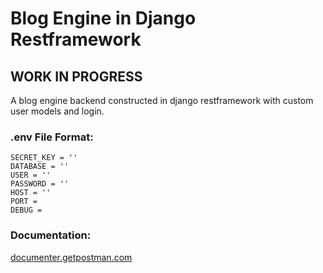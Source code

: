# Blog Engine in Django Restframework

## WORK IN PROGRESS

<p>
A blog engine backend constructed in django restframework with custom user models and login.
</p>

### .env File Format:

```
SECRET_KEY = ''
DATABASE = ''
USER = ''
PASSWORD = ''
HOST = ''
PORT = 
DEBUG = 
```

### Documentation:

[documenter.getpostman.com](https://documenter.getpostman.com/view/17779018/UVXnFtk8)